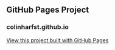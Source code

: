 ## GitHub Pages Project

### colinharfst.github.io

[View this project built with GitHub Pages](https://colinharfst.github.io/)
